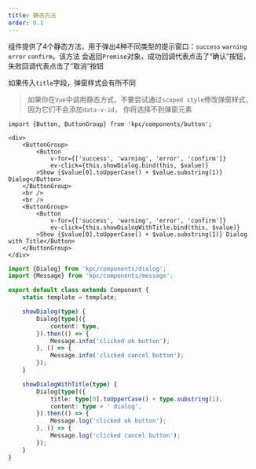 ```yaml
---
title: 静态方法
order: 0.1
---
```


组件提供了4个静态方法，用于弹出4种不同类型的提示窗口：`success` `warning` `error` `confirm`，该方法
会返回`Promise`对象，成功回调代表点击了“确认”按钮，失败回调代表点击了“取消”按钮

如果传入`title`字段，弹窗样式会有所不同

> 如果你在`Vue`中调用静态方式，不要尝试通过`scoped style`修改弹窗样式，因为它们不会添加`data-v-id`，
> 你将选择不到弹窗元素

```vdt
import {Button, ButtonGroup} from 'kpc/components/button';

<div>
    <ButtonGroup>
        <Button 
            v-for={['success', 'warning', 'error', 'confirm']}
            ev-click={this.showDialog.bind(this, $value)}
        >Show {$value[0].toUpperCase() + $value.substring(1)} Dialog</Button>
    </ButtonGroup>
    <br />
    <br />
    <ButtonGroup>
        <Button 
            v-for={['success', 'warning', 'error', 'confirm']}
            ev-click={this.showDialogWithTitle.bind(this, $value)}
        >Show {$value[0].toUpperCase() + $value.substring(1)} Dialog with Title</Button>
    </ButtonGroup>
</div>
```

```ts
import {Dialog} from 'kpc/components/dialog';
import {Message} from 'kpc/components/message';

export default class extends Component {
    static template = template;

    showDialog(type) {
        Dialog[type]({
            content: type,
        }).then(() => {
            Message.info('clicked ok button');
        }, () => {
            Message.info('clicked cancel button');
        });
    }

    showDialogWithTitle(type) {
        Dialog[type]({
            title: type[0].toUpperCase() + type.substring(1),
            content: type + ' dialog',
        }).then(() => {
            Message.log('clicked ok button');
        }, () => {
            Message.log('clicked cancel button');
        });
    }
}
```
